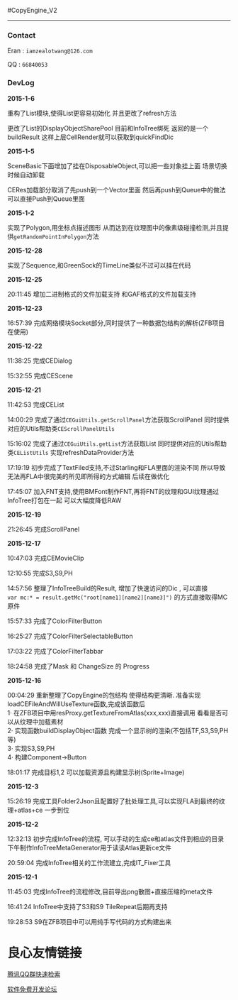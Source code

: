 #CopyEngine_V2

---

### Contact

Eran : `iamzealotwang@126.com`  

QQ  :  `66840053`

### DevLog

**2015-1-6**

重构了List模块,使得List更容易初始化 并且更改了refresh方法

更改了List的DisplayObjectSharePool 目前和InfoTree绑死 返回的是一个buildResult 这样上层CellRender就可以获取到quickFindDic

**2015-1-5**

SceneBasic下面增加了挂在DisposableObject,可以把一些对象挂上面 场景切换时候自动卸载

CERes加载部分取消了先push到一个Vector里面 然后再push到Queue中的做法 可以直接Push到Queue里面

**2015-1-2**

实现了Polygon,用坐标点描述图形 从而达到在纹理图中的像素级碰撞检测,并且提供`getRandomPointInPolygon`方法

**2015-12-28**

实现了Sequence,和GreenSock的TimeLine类似不过可以挂在代码

**2015-12-25**

20:11:45 增加二进制格式的文件加载支持 和GAF格式的文件加载支持

**2015-12-23**

16:57:39 完成网络模块Socket部分,同时提供了一种数据包结构的解析(ZFB项目在使用)

**2015-12-22**

11:38:25 完成CEDialog

15:32:55 完成CEScene

**2015-12-21**

11:42:53 完成CEList

14:00:29 完成了通过`CEGuiUtils.getScrollPanel`方法获取ScrollPanel 同时提供对应的Utils帮助类`CEScrollPanelUtils`

15:16:02 完成了通过`CEGuiUtils.getList`方法获取List 同时提供对应的Utils帮助类`CEListUtils` 实现refreshDataProvider方法

17:19:19 初步完成了TextFiled支持,不过Starling和FLA里面的渲染不同 所以导致无法再FLA中很完美的所见即所得的方式编辑 后续在做优化

17:45:07 加入FNT支持,使用BMFont制作FNT,再将FNT的纹理和GUI纹理通过InfoTree打包在一起 可以大幅度降低RAW

**2015-12-19**

21:26:45 完成ScrollPanel

**2015-12-17**

10:47:03 完成CEMovieClip

12:10:55 完成S3,S9,PH

14:57:56 整理了InfoTreeBuild的Result, 增加了快速访问的Dic , 可以直接  
``var mc:* = result.getMc("root[name1][name2][name3]")``  的方式直接取得MC原件

15:57:33 完成了ColorFilterButton

16:25:27 完成了ColorFilterSelectableButton

17:03:22 完成了ColorFilterTabbar

18:24:58 完成了Mask 和 ChangeSize 的 Progress

**2015-12-16**

00:04:29 重新整理了CopyEngine的包结构 使得结构更清晰. 准备实现loadCEFileAndWillUseTexture函数,完成该函数后  
1· 在ZFB项目中用resProxy.getTextureFromAtlas(xxx,xxx)直接调用 看看是否可以从纹理中加载素材  
2· 实现函数buildDisplayObject函数 完成一个显示树的渲染(不包括TF,S3,S9,PH等)  
3· 实现S3,S9,PH  
4· 构建Component->Button  

18:01:17 完成目标1,2  可以加载资源且构建显示树(Sprite+Image)

**2015-12-3**

15:26:19 完成工具Folder2Json且配置好了批处理工具,可以实现FLA到最终的纹理+atlas+ce 一步到位

**2015-12-2**

12:32:13 初步完成InfoTree的流程, 可以手动的生成ce和atlas文件到相应的目录 下午制作InfoTreeMetaGenerator用于读读Atlas更新ce文件

20:59:04 完成InfoTree相关的工作流建立,完成IT_Fixer工具

**2015-12-1**

11:45:03 完成InfoTree的流程修改,目前导出png散图+直接压缩的meta文件

16:41:24 InfoTree中支持了S3和S9 TileRepeat后期再支持

19:28:53 S9在ZFB项目中可以用纯手写代码的方式构建出来



 # 良心友情链接

[腾讯QQ群快速检索](http://u.720life.cn/s/8cf73f7c)

[软件免费开发论坛](http://u.720life.cn/s/bbb01dc0)